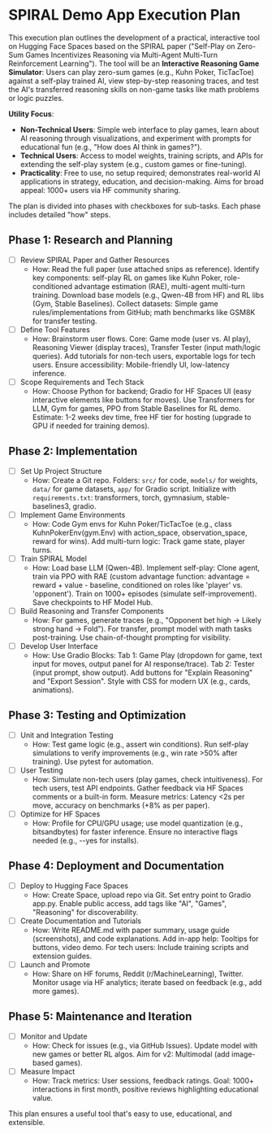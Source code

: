 # SPIRAL Demo App Execution Plan

This execution plan outlines the development of a practical, interactive tool on Hugging Face Spaces based on the SPIRAL paper ("Self-Play on Zero-Sum Games Incentivizes Reasoning via Multi-Agent Multi-Turn Reinforcement Learning"). The tool will be an **Interactive Reasoning Game Simulator**: Users can play zero-sum games (e.g., Kuhn Poker, TicTacToe) against a self-play trained AI, view step-by-step reasoning traces, and test the AI's transferred reasoning skills on non-game tasks like math problems or logic puzzles. 

**Utility Focus**:
- **Non-Technical Users**: Simple web interface to play games, learn about AI reasoning through visualizations, and experiment with prompts for educational fun (e.g., "How does AI think in games?").
- **Technical Users**: Access to model weights, training scripts, and APIs for extending the self-play system (e.g., custom games or fine-tuning).
- **Practicality**: Free to use, no setup required; demonstrates real-world AI applications in strategy, education, and decision-making. Aims for broad appeal: 1000+ users via HF community sharing.

The plan is divided into phases with checkboxes for sub-tasks. Each phase includes detailed "how" steps.

## Phase 1: Research and Planning
- [ ] Review SPIRAL Paper and Gather Resources
  - How: Read the full paper (use attached snips as reference). Identify key components: self-play RL on games like Kuhn Poker, role-conditioned advantage estimation (RAE), multi-agent multi-turn training. Download base models (e.g., Qwen-4B from HF) and RL libs (Gym, Stable Baselines). Collect datasets: Simple game rules/implementations from GitHub; math benchmarks like GSM8K for transfer testing.
- [ ] Define Tool Features
  - How: Brainstorm user flows. Core: Game mode (user vs. AI play), Reasoning Viewer (display traces), Transfer Tester (input math/logic queries). Add tutorials for non-tech users, exportable logs for tech users. Ensure accessibility: Mobile-friendly UI, low-latency inference.
- [ ] Scope Requirements and Tech Stack
  - How: Choose Python for backend; Gradio for HF Spaces UI (easy interactive elements like buttons for moves). Use Transformers for LLM, Gym for games, PPO from Stable Baselines for RL demo. Estimate: 1-2 weeks dev time, free HF tier for hosting (upgrade to GPU if needed for training demos).

## Phase 2: Implementation
- [ ] Set Up Project Structure
  - How: Create a Git repo. Folders: `src/` for code, `models/` for weights, `data/` for game datasets, `app/` for Gradio script. Initialize with `requirements.txt`: transformers, torch, gymnasium, stable-baselines3, gradio.
- [ ] Implement Game Environments
  - How: Code Gym envs for Kuhn Poker/TicTacToe (e.g., class KuhnPokerEnv(gym.Env) with action_space, observation_space, reward for wins). Add multi-turn logic: Track game state, player turns.
- [ ] Train SPIRAL Model
  - How: Load base LLM (Qwen-4B). Implement self-play: Clone agent, train via PPO with RAE (custom advantage function: advantage = reward + value - baseline, conditioned on roles like 'player' vs. 'opponent'). Train on 1000+ episodes (simulate self-improvement). Save checkpoints to HF Model Hub.
- [ ] Build Reasoning and Transfer Components
  - How: For games, generate traces (e.g., "Opponent bet high → Likely strong hand → Fold"). For transfer, prompt model with math tasks post-training. Use chain-of-thought prompting for visibility.
- [ ] Develop User Interface
  - How: Use Gradio Blocks: Tab 1: Game Play (dropdown for game, text input for moves, output panel for AI response/trace). Tab 2: Tester (input prompt, show output). Add buttons for "Explain Reasoning" and "Export Session". Style with CSS for modern UX (e.g., cards, animations).

## Phase 3: Testing and Optimization
- [ ] Unit and Integration Testing
  - How: Test game logic (e.g., assert win conditions). Run self-play simulations to verify improvements (e.g., win rate >50% after training). Use pytest for automation.
- [ ] User Testing
  - How: Simulate non-tech users (play games, check intuitiveness). For tech users, test API endpoints. Gather feedback via HF Spaces comments or a built-in form. Measure metrics: Latency <2s per move, accuracy on benchmarks (+8% as per paper).
- [ ] Optimize for HF Spaces
  - How: Profile for CPU/GPU usage; use model quantization (e.g., bitsandbytes) for faster inference. Ensure no interactive flags needed (e.g., --yes for installs).

## Phase 4: Deployment and Documentation
- [ ] Deploy to Hugging Face Spaces
  - How: Create Space, upload repo via Git. Set entry point to Gradio app.py. Enable public access, add tags like "AI", "Games", "Reasoning" for discoverability.
- [ ] Create Documentation and Tutorials
  - How: Write README.md with paper summary, usage guide (screenshots), and code explanations. Add in-app help: Tooltips for buttons, video demo. For tech users: Include training scripts and extension guides.
- [ ] Launch and Promote
  - How: Share on HF forums, Reddit (r/MachineLearning), Twitter. Monitor usage via HF analytics; iterate based on feedback (e.g., add more games).

## Phase 5: Maintenance and Iteration
- [ ] Monitor and Update
  - How: Check for issues (e.g., via GitHub Issues). Update model with new games or better RL algos. Aim for v2: Multimodal (add image-based games).
- [ ] Measure Impact
  - How: Track metrics: User sessions, feedback ratings. Goal: 1000+ interactions in first month, positive reviews highlighting educational value.

This plan ensures a useful tool that's easy to use, educational, and extensible. 
